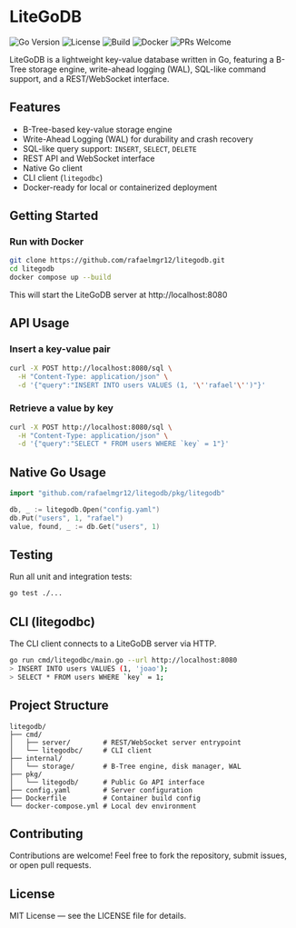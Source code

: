 # LiteGoDB
![Go Version](https://img.shields.io/badge/go-1.23-blue.svg)
![License](https://img.shields.io/github/license/rafaelmgr12/litegodb)
![Build](https://github.com/rafaelmgr12/litegodb/actions/workflows/release.yml/badge.svg)
![Docker](https://img.shields.io/badge/docker-ready-blue)
![PRs Welcome](https://img.shields.io/badge/PRs-welcome-brightgreen.svg)

LiteGoDB is a lightweight key-value database written in Go, featuring a B-Tree storage engine, write-ahead logging (WAL), SQL-like command support, and a REST/WebSocket interface.

## Features

- B-Tree-based key-value storage engine
- Write-Ahead Logging (WAL) for durability and crash recovery
- SQL-like query support: `INSERT`, `SELECT`, `DELETE`
- REST API and WebSocket interface
- Native Go client
- CLI client (`litegodbc`)
- Docker-ready for local or containerized deployment

## Getting Started

### Run with Docker

```bash
git clone https://github.com/rafaelmgr12/litegodb.git
cd litegodb
docker compose up --build
```

This will start the LiteGoDB server at http://localhost:8080

## API Usage

### Insert a key-value pair

```bash
curl -X POST http://localhost:8080/sql \
  -H "Content-Type: application/json" \
  -d '{"query":"INSERT INTO users VALUES (1, '\''rafael'\'')"}'
```

### Retrieve a value by key

```bash
curl -X POST http://localhost:8080/sql \
  -H "Content-Type: application/json" \
  -d '{"query":"SELECT * FROM users WHERE `key` = 1"}'
```

## Native Go Usage

```go
import "github.com/rafaelmgr12/litegodb/pkg/litegodb"

db, _ := litegodb.Open("config.yaml")
db.Put("users", 1, "rafael")
value, found, _ := db.Get("users", 1)
```

## Testing

Run all unit and integration tests:

```bash
go test ./...
```

## CLI (litegodbc)

The CLI client connects to a LiteGoDB server via HTTP.

```bash
go run cmd/litegodbc/main.go --url http://localhost:8080
> INSERT INTO users VALUES (1, 'joao');
> SELECT * FROM users WHERE `key` = 1;
```

## Project Structure

```
litegodb/
├── cmd/
│   ├── server/        # REST/WebSocket server entrypoint
│   └── litegodbc/     # CLI client
├── internal/
│   └── storage/       # B-Tree engine, disk manager, WAL
├── pkg/
│   └── litegodb/      # Public Go API interface
├── config.yaml        # Server configuration
├── Dockerfile         # Container build config
└── docker-compose.yml # Local dev environment
```

## Contributing

Contributions are welcome! Feel free to fork the repository, submit issues, or open pull requests.

## License

MIT License — see the LICENSE file for details.